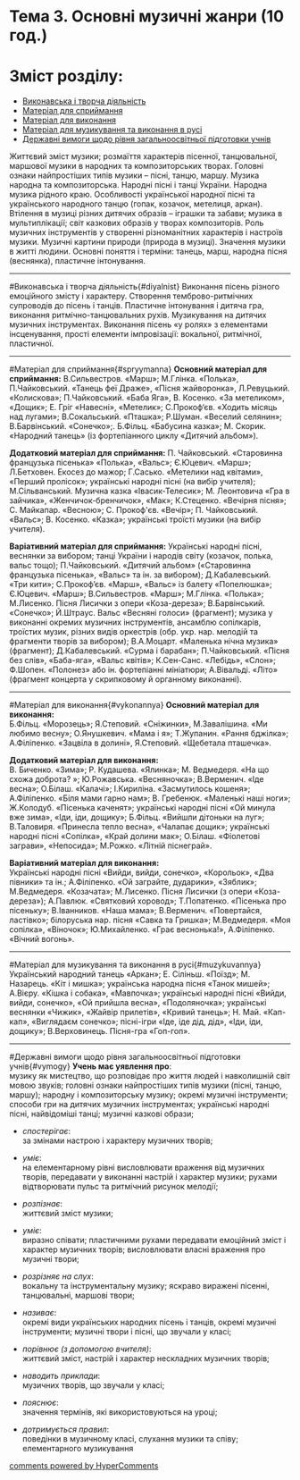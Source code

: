 <div id="hypercomments_widget" class="js-hypercomments-widget invisible"></div>


Тема 3.  Основні музичні жанри  (10 год.)
============================================= 

Зміст розділу:
=============================================

*	[Виконавська і творча діяльність](#diyalnist)
*	[Матеріал для сприймання](#spryymanna)
*	[Матеріал для  виконання](#vykonannya)
*	[Матеріал для музикування  та  виконання в русі](#muzykuvannya)
*	[Державні вимоги  щодо рівня загальноосвітньої підготовки учнів](#vymogy)


Життєвий зміст музики; розмаїття характерів пісенної, танцювальної, маршової музики в народних та композиторських творах. Головні ознаки найпростіших типів музики – пісні, танцю, маршу. Музика народна та композиторська. Народні пісні і танці України. Народна музика рідного краю. Особливості української народної пісні та українського народного танцю (гопак, козачок, метелиця, аркан). Втілення в музиці різних дитячих образів – іграшки та забави; музика в мультиплікації; світ казкових образів у творах композиторів. Роль музичних інструментів у створенні різноманітних характерів і настроїв музики. Музичні картини природи (природа в музиці). Значення музики в житті людини.  Основні поняття і терміни: танець, марш, народна пісня (веснянка), пластичне інтонування.
<hr>

#Виконавська і творча діяльність{#diyalnist}
Виконання пісень різного емоційного змісту і характеру. Створення темброво-ритмічних супроводів до пісень і танців. Пластичне інтонування і дитяча гра, виконання ритмічно-танцювальних рухів. Музикування на дитячих музичних інструментах. Виконання пісень «у ролях» з елементами інсценування, прості елементи імпровізації: вокальної, ритмічної, пластичної.
<hr>

#Матеріал для сприймання{#spryymanna}
**Основний матеріал для сприймання:**
В.Сильвестров. «Марш»; М.Глінка. «Полька», П.Чайковський. «Танець феї Драже», «Пісня жайворонка», Л.Ревуцький. «Колискова»; П.Чайковський. «Баба Яга»,  В. Косенко. «За метеликом», «Дощик»; Е. Гріг «Навесні», «Метелик»; С.Прокоф‘єв. «Ходить місяць над лугами»; В.Сокальський. «Пташка»; Р.Шуман. «Веселий селянин»; В.Барвінський.  «Сонечко»;. Б.Фільц. «Бабусина казка»; М. Скорик. «Народний танець» (із фортепіанного циклу «Дитячий альбом»).

**Додатковий матеріал для сприймання:**
П. Чайковський. «Старовинна французька пісенька» «Полька», «Вальс»;  Є.Юцевич. «Марш»; Л.Бетховен. Екосез до мажор;    Г.Сасько. «Метелики над квітами», «Перший пролісок»; українські народні пісні (на вибір учителя); М.Сільванський. Музична казка «Івасик-Телесик»; М. Леонтовича «Гра в зайчика», «Женчичок-бренчичок», «Мак»; К.Стеценко. «Вечірня пісня»; С. Майкапар. «Весною»; С. Прокоф'єв. «Вечір»;  П. Чайковський. «Вальс»; В. Косенко. «Казка»; українські троїсті музики (на вибір учителя). 

**Варіативний матеріал для сприймання:**
Українські народні пісні, веснянки за вибором; танці України і народів світу (козачок, полька, вальс тощо); П.Чайковський. «Дитячий альбом» («Старовинна французька пісенька», «Вальс» та ін. за вибором); Д.Кабалевський. «Три кити»; С.Прокоф’єв. «Марш», «Вальс» із балету «Попелюшка»; Є.Юцевич. «Марш»; В.Сильвестров. «Марш»; М.Глінка. «Полька»; М.Лисенко. Пісня Лисички з опери «Коза-дереза»; В.Барвінський. «Сонечко»; Й.Штраус. Вальс «Весняні голоси» (фрагмент); музика у виконанні окремих музичних інструментів, ансамблю сопілкарів, троїстих музик, різних видів оркестрів (обр. укр. нар. мелодій та фрагменти творів за вибором); В.А.Моцарт. «Маленька нічна музика» (фрагмент); Д.Кабалевський. «Сурма і барабан»; П.Чайковський. «Пісня без слів», «Баба-яга», «Вальс квітів»; К.Сен-Санс. «Лебідь», «Слон»; Ф.Шопен. «Полонез» або ін. фортепіанні мініатюри; А.Вівальді. «Літо» (фрагмент концерта у скрипковому й органному виконанні).
<hr>

#Матеріал для  виконання{#vykonannya}
**Основний матеріал для виконання:**<br>Б.Фільц. «Морозець»; Я.Степовий. «Сніжинки», М.Завалішина. «Ми любимо весну»; О.Янушкевич. «Мама і я»; Т.Жупанин. «Рання бджілка»; А.Філіпенко. «Зацвіла в долині», Я.Степовий.  «Щебетала пташечка». 

**Додатковий матеріал для виконання:**<br>В. Биченко. «Зима»; Р. Кудашева. «Ялинка»; М. Ведмедеря. «На що схожа доброта? »;  Ю.Рожавська. «Весняночка»; В.Верменич. «Іде весна»; О.Білаш. «Калачі»;  І.Кириліна. «Засмутилось кошеня»; А.Філіпенко. «Біля мами гарно нам»;  В. Гребенюк. «Маленькі наші ноги»; Ж.Колодуб. «Пісенька каченят»; українські народні пісні «Ой минула вже зима», «Іди, іди, дощику»; Б.Фільц.  «Вийшли дітоньки на луг»;  В.Таловиря. «Принесла тепло весна», «Чалапає дощик»; українські народні пісні «Сопілка», «Край долини мак»; О.Білаш. «Фіолетові заграви», «Непосида»; М.Рожко. «Літній піснеграй».

**Варіативний матеріал для виконання:**<br>Українські народні пісні «Вийди, вийди, сонечко», «Корольок», «Два півники» та ін.; А.Філіпенко. «Ой заграйте, дударики», «Зяблик»; М.Ведмедеря. «Козачата»; М.Лисенко. Пісня Лисички (з опери «Коза-дереза»); А.Павлюк. «Святковий хоровод»; Т.Попатенко. «Пісенька про пісеньку»; В.Іванников. «Наша мама»; В.Верменич. «Повертайся, ластівко»; білоруська нар. пісня «Савка та Гришка»; М.Ведмедеря. «Моя сопілка», «Віночок»; Ю.Михайленко. «Грає веснонька!», А.Філіпенко. «Вічний вогонь».
<hr>

#Матеріал для музикування  та  виконання в русі{#muzykuvannya}
Український народний танець «Аркан»;   Е. Сіліньш. «Поїзд»; М. Назарець. «Кіт і мишка»; українська народна пісня «Танок мишей»; А.Вієру. «Кішка і собака», «Мавпочка»; українські народні пісні «Вийди, вийди, сонечко», «Ой прийшла весна», «Подоляночка»; українські веснянки «Чижик», «Жайвір прилетів», «Кривий танець»; Н. Май. «Кап-кап», «Виглядаєм сонечко»;  пісні-ігри  «Іде, іде дід, дід», «Іди, іди, дощику»;  В.Верховинець. Пісня-гра «Гоп-гоп».
<hr>

#Державні вимоги  щодо рівня загальноосвітньої підготовки учнів{#vymogy}
**Учень має уявлення про**:<br>музику як мистецтво, що розповідає про життя людей і навколишній світ мовою звуків;
головні ознаки найпростіших типів музики (пісні, танцю, маршу); народну і композиторську музику; окремі музичні інструменти; способи гри на дитячих музичних інструментах; українські народні пісні, найвідоміші танці; музичні казкові образи;

*	*спостерігає*:<br>за змінами настрою і характеру музичних творів;

*	*уміє*:<br>на елементарному рівні висловлювати враження від музичних творів, передавати у виконанні настрій і характер музики; рухами відтворювати пульс та ритмічний рисунок мелодії;

*	*розпізнає*:<br>життєвий зміст музики;

*	*уміє*: <br>виразно співати; пластичними рухами передавати емоційний зміст і характер музичних творів; висловлювати власні враження про музичні твори;  

*	*розрізняє на слух*: <br>вокальну та інструментальну музику; яскраво виражені пісенні, танцювальні, маршові твори;

*	*називає*: <br>окремі види українських народних пісень і танців, окремі музичні інструменти; музичні твори і пісні, що звучали у класі;

*	*порівнює (з допомогою вчителя)*: <br>життєвий зміст,  настрій і характер нескладних музичних творів;

*	*наводить приклади*: <br>музичних творів, що звучали у класі;

*	*пояснює*: <br>значення термінів, які використовуються на уроці;

*	*дотримується правил*: <br>поведінки в музичному класі, слухання музики та співу; елементарного музикування


<div class="js-hypercomments-container">
    <a href="http://hypercomments.com" class="hc-link" title="comments widget">comments powered by HyperComments</a>
</div>